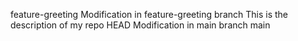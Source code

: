 feature-greeting
Modification in feature-greeting branch 
This is the description of my repo 
HEAD
Modification in main branch 
main
